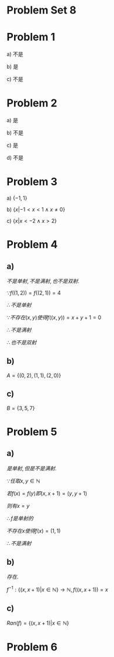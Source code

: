 # Problem Set 8

# Problem 1

a) 不是

b) 是

c) 不是


# Problem 2

a) 是

b) 不是

c) 是

d) 不是


# Problem 3

a) $\{-1,1\}$

b) $\{x|-1<x<1\land x\neq 0\}$

c) $\{x|x<-2\land x>2\}$


# Problem 4

## a)

$不是单射, 不是满射, 也不是双射.$

$\because f((1,2))=f((2,1))=4$

$\therefore 不是单射$

$\because 不存在(x,y)使得f((x,y))=x+y+1=0$

$\therefore 不是满射$

$\therefore 也不是双射$

## b)

$A=\{(0,2),(1,1),(2,0)\}$

## c)

$B=\{3,5,7\}$


# Problem 5

## a)

$是单射, 但是不是满射.$

$\because 任取x,y\in \mathbb N$

$若f(x)=f(y)即(x,x+1)=(y,y+1)$

$则有x=y$

$\therefore f是单射的$

$不存在x使得f(x)=(1,1)$

$\therefore 不是满射$

## b)

$存在.$

$f^{-1}: \{(x, x+1)|x\in \mathbb{N}\}\to \mathbb{N}, f((x,x+1))=x$

## c)

$Ran(f)=\{(x, x+1)|x\in \mathbb{N}\}$


# Problem 6

